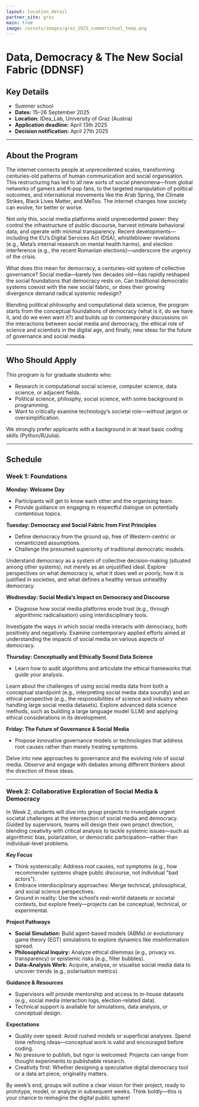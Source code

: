 ```yaml
---
layout: location_detail
partner_site: graz
main: true
image: /assets/images/graz_2025_summerschool_temp.png
---
```





# Data, Democracy & The New Social Fabric (DDNSF) 
## Key Details  
- Summer school
- **Dates:** 15–26 September 2025 
- **Location:** IDea_Lab, University of Graz (Austria)
- **Application deadline:** April 13th 2025
- **Decision notification:** April 27th 2025

---

## About the Program  
The internet connects people at unprecedented scales, transforming centuries-old patterns of human communication and social organisation. This restructuring has led to all new sorts of social phenomena—from global networks of gamers and K-pop fans, to the targeted manipulation of political outcomes, and international movements like the Arab Spring, the Climate Strikes, Black Lives Matter, and MeToo. The internet changes how society can evolve, for better or worse. 

Not only this, social media platforms wield unprecedented power: they control the infrastructure of public discourse, harvest intimate behavioral data, and operate with minimal transparency. Recent developments—including the EU’s Digital Services Act (DSA), whistleblower revelations (e.g., Meta’s internal research on mental health harms), and election interference (e.g., the recent Romanian elections)—underscore the urgency of the crisis.

What does this mean for democracy, a centuries-old system of collective governance? Social media—barely two decades old—has rapidly reshaped the social foundations that democracy rests on. Can traditional democratic systems coexist with the new social fabric, or does their growing divergence demand radical systemic redesign?

Blending political philosophy and computational data science, the program starts from the conceptual foundations of democracy (what is it, do we have it, and do we even want it?) and builds up to contemporary discussions on the interactions between social media and democracy, the ethical role of science and scientists in the digital age, and finally, new ideas for the future of governance and social media.

---

## Who Should Apply  
This program is for graduate students who:  
- Research in computational social science, computer science, data science, or adjacent fields.  
- Political science, philosphy, social science, with some background in programming. 
- Want to critically examine technology’s societal role—without jargon or oversimplification.

We strongly prefer applicants with a background in at least basic coding skills (Python/R/Julia).

---

## Schedule  

### **Week 1: Foundations**  

**Monday: Welcome Day**  
- Participants will get to know each other and the organising team.  
- Provide guidance on engaging in respectful dialogue on potentially contentious topics.  



**Tuesday: Democracy and Social Fabric from First Principles**  
- Define democracy from the ground up, free of Western-centric or romanticized assumptions.  
- Challenge the presumed superiority of traditional democratic models.  

Understand democracy as a system of collective decision-making (situated among other systems), not merely as an unjustified ideal.
Explore perspectives on what democracy is, what it does well or poorly, how it is justified in societies, and what defines a healthy versus unhealthy democracy.

**Wednesday: Social Media’s Impact on Democracy and Discourse**  
- Diagnose how social media platforms erode trust (e.g., through algorithmic radicalisation) using interdisciplinary tools.  


Investigate the ways in which social media interacts with democracy, both positively and negatively.
Examine contemporary applied efforts aimed at understanding the impacts of social media on various aspects of democracy.

**Thursday: Conceptually and Ethically Sound Data Science**  
- Learn how to audit algorithms and articulate the ethical frameworks that guide your analysis.  

Learn about the challenges of using social media data from both a conceptual standpoint (e.g., interpreting social media data soundly) and an ethical perspective (e.g., the responsibilities of science and industry when handling large social media datasets).
Explore advanced data science methods, such as building a large language model (LLM) and applying ethical considerations in its development.

**Friday: The Future of Governance & Social Media**  
- Propose innovative governance models or technologies that address root causes rather than merely treating symptoms.  

Delve into new approaches to governance and the evolving role of social media.
Observe and engage with debates among different thinkers about the direction of these ideas.

---

### **Week 2: Collaborative Exploration of Social Media & Democracy**  

In Week 2, students will dive into group projects to investigate urgent societal challenges at the intersection of social media and democracy. Guided by supervisors, teams will design their own project direction, blending creativity with critical analysis to tackle systemic issues—such as algorithmic bias, polarization, or democratic participation—rather than individual-level problems.  

**Key Focus**  
- Think systemically: Address root causes, not symptoms (e.g., how recommender systems shape public discourse, not individual "bad actors").  
- Embrace interdisciplinary approaches: Merge technical, philosophical, and social science perspectives.  
- Ground in reality: Use the school’s real-world datasets or societal contexts, but explore freely—projects can be conceptual, technical, or experimental.  

**Project Pathways**  
- **Social Simulation:** Build agent-based models (ABMs) or evolutionary game theory (EGT) simulations to explore dynamics like misinformation spread.  
- **Philosophical Inquiry:** Analyze ethical dilemmas (e.g., privacy vs. transparency) or epistemic risks (e.g., filter bubbles).  
- **Data-Analysis Work:** Acquire, analyse, or visualise social media data to uncover trends (e.g., polarisation metrics).  

**Guidance & Resources**  
- Supervisors will provide mentorship and access to in-house datasets (e.g., social media interaction logs, election-related data).  
- Technical support is available for simulations, data analysis, or conceptual design.  

**Expectations**  
- Quality over speed: Avoid rushed models or superficial analyses. Spend time refining ideas—conceptual work is valid and encouraged before coding.  
- No pressure to publish, but rigor is welcomed: Projects can range from thought experiments to publishable research.  
- Creativity first: Whether designing a speculative digital democracy tool or a data art piece, originality matters.  

By week’s end, groups will outline a clear vision for their project, ready to prototype, model, or analyze in subsequent weeks. Think boldly—this is your chance to reimagine the digital public sphere!  


[//]: # (ORGANIZERS: feel free to add a link to your application materials or your SICSS apply page above.)
